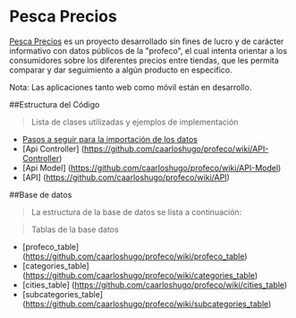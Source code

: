 Pesca Precios
=======

[Pesca Precios](http://107.22.236.217/profeco/) es un proyecto desarrollado sin fines de lucro y de carácter informativo con datos públicos de la "profeco", el cual intenta orientar a los consumidores sobre los diferentes precios entre tiendas, que les permita comparar y dar seguimiento a algún producto en especifico.

Nota: Las aplicaciones tanto web como móvil están en desarrollo.


##Estructura del Código 
> Lista de clases utilizadas y ejemplos de implementación
+ [Pasos a seguir para la importación de los datos](https://github.com/caarloshugo/profeco/wiki/Pasos-a-seguir-para-la-importaci%C3%B3n-de-los-datos)
+ [Api Controller] (https://github.com/caarloshugo/profeco/wiki/API-Controller)
+ [Api Model] (https://github.com/caarloshugo/profeco/wiki/API-Model)
+ [API] (https://github.com/caarloshugo/profeco/wiki/API)

##Base de datos
> La estructura de la base de datos se lista a continuación:

>Tablas de la base datos
+ [profeco_table] (https://github.com/caarloshugo/profeco/wiki/profeco_table)
+ [categories_table] (https://github.com/caarloshugo/profeco/wiki/categories_table)
+ [cities_table] (https://github.com/caarloshugo/profeco/wiki/cities_table)
+ [subcategories_table] (https://github.com/caarloshugo/profeco/wiki/subcategories_table)

